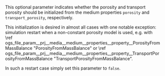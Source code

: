 This optional parameter indicates whether the porosity and transport porosity
should be initialized from the medium properties `porosity` and
`transport_porosity`, respectively.

This initialization is desired in almost all cases with one notable exception:
simulation restart when a non-constant porosity model is used,
e.g. with \ref ogs_file_param__prj__media__medium__properties__property__PorosityFromMassBalance "PorosityFromMassBalance"
or \ref ogs_file_param__prj__media__medium__properties__property__TransportPorosityFromMassBalance "TransportPorosityFromMassBalance".

In such a restart case simply set this parameter to `false`.
